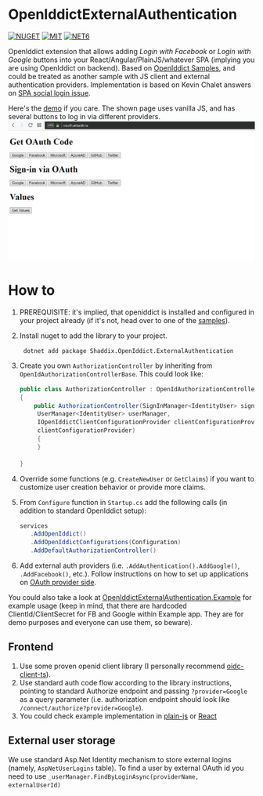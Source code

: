 # OpenIddictExternalAuthentication
[![NUGET](https://badge.fury.io/nu/Shaddix.OpenIddict.ExternalAuthentication.svg)](https://www.nuget.org/packages/Shaddix.OpenIddict.ExternalAuthentication/)
[![MIT](https://img.shields.io/dub/l/vibe-d.svg)](https://opensource.org/licenses/MIT)
[![NET6](https://img.shields.io/badge/-.NET%206.0-blueviolet)](https://dotnet.microsoft.com/en-us/download/dotnet/6.0)

OpenIddict extension that allows adding *Login with Facebook* or *Login with Google* buttons into your React/Angular/PlainJS/whatever SPA (implying you are using OpenIddict on backend).
Based on [OpenIddict Samples](https://github.com/openiddict/openiddict-samples), and could be treated as another sample with JS client and external authentication providers.
Implementation is based on Kevin Chalet answers on [SPA social login issue](https://github.com/openiddict/openiddict-core/issues/479#issuecomment-343681349).

Here's the [demo](https://oauth.arturdr.ru) if you care. The shown page uses vanilla JS, and has several buttons to log in via different providers.
![Example workflow](example.gif)

# How to

1. PREREQUISITE: it's implied, that openiddict is installed and configured in your project already (if it's not, head over to one of the [samples](https://github.com/openiddict/openiddict-samples)).
2. Install nuget to add the library to your project.
   ```
    dotnet add package Shaddix.OpenIddict.ExternalAuthentication
   ```

4. Create you own `AuthorizationController` by inheriting from `OpenIdAuthorizationControllerBase`. This could look like:
   ```csharp
   public class AuthorizationController : OpenIdAuthorizationControllerBase<IdentityUser, string>
   {
       public AuthorizationController(SignInManager<IdentityUser> signInManager,
        UserManager<IdentityUser> userManager,
        IOpenIddictClientConfigurationProvider clientConfigurationProvider) : base(signInManager, userManager,
        clientConfigurationProvider)
        {
        }

   }
   ```
5. Override some functions (e.g. `CreateNewUser` or `GetClaims`) if you want to customize user creation behavior or provide more claims.
6. From `Configure` function in `Startup.cs` add the following calls (in addition to standard OpenIddict setup):
   ```c#
   services
      .AddOpenIddict()
      .AddOpenIddictConfigurations(Configuration)
      .AddDefaultAuthorizationController()
   ```
7. Add external auth providers (i.e. `.AddAuthentication().AddGoogle()`, `.AddFacebook()`, etc.). Follow instructions on how to set up applications on [OAuth provider side](https://docs.microsoft.com/en-us/aspnet/core/security/authentication/social/facebook-logins?view=aspnetcore-5.0).

You could also take a look at [OpenIddictExternalAuthentication.Example](OpenIddictExternalAuthentication.Example) for example usage (keep in mind, that there are hardcoded ClientId/ClientSecret for FB and Google within Example app. They are for demo purposes and everyone can use them, so beware).

## Frontend
1. Use some proven openid client library (I personally recommend [oidc-client-ts](https://github.com/authts/oidc-client-ts)).
2. Use standard auth code flow according to the library instructions, pointing to standard Authorize endpoint and passing `?provider=Google` as a query parameter (i.e. authorization endpoint should look like `/connect/authorize?provider=Google`).
3. You could check example implementation in [plain-js](OpenIddictExternalAuthentication.Example/wwwroot/index.html) or [React]()

## External user storage
We use standard Asp.Net Identity mechanism to store external logins (namely, `AspNetUserLogins` table). To find a user by external OAuth id you need to use `_userManager.FindByLoginAsync(providerName, externalUserId)`
